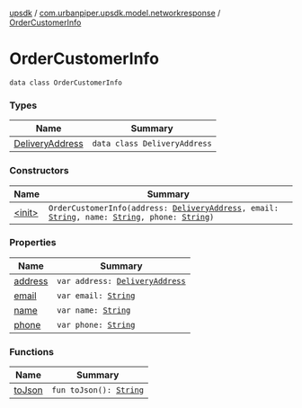 [upsdk](../../index.md) / [com.urbanpiper.upsdk.model.networkresponse](../index.md) / [OrderCustomerInfo](./index.md)

# OrderCustomerInfo

`data class OrderCustomerInfo`

### Types

| Name | Summary |
|---|---|
| [DeliveryAddress](-delivery-address/index.md) | `data class DeliveryAddress` |

### Constructors

| Name | Summary |
|---|---|
| [&lt;init&gt;](-init-.md) | `OrderCustomerInfo(address: `[`DeliveryAddress`](-delivery-address/index.md)`, email: `[`String`](https://kotlinlang.org/api/latest/jvm/stdlib/kotlin/-string/index.html)`, name: `[`String`](https://kotlinlang.org/api/latest/jvm/stdlib/kotlin/-string/index.html)`, phone: `[`String`](https://kotlinlang.org/api/latest/jvm/stdlib/kotlin/-string/index.html)`)` |

### Properties

| Name | Summary |
|---|---|
| [address](address.md) | `var address: `[`DeliveryAddress`](-delivery-address/index.md) |
| [email](email.md) | `var email: `[`String`](https://kotlinlang.org/api/latest/jvm/stdlib/kotlin/-string/index.html) |
| [name](name.md) | `var name: `[`String`](https://kotlinlang.org/api/latest/jvm/stdlib/kotlin/-string/index.html) |
| [phone](phone.md) | `var phone: `[`String`](https://kotlinlang.org/api/latest/jvm/stdlib/kotlin/-string/index.html) |

### Functions

| Name | Summary |
|---|---|
| [toJson](to-json.md) | `fun toJson(): `[`String`](https://kotlinlang.org/api/latest/jvm/stdlib/kotlin/-string/index.html) |
